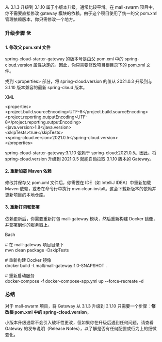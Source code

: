 从 3.1.3 升级到 3.1.10 属于小版本升级，通常比较平滑。在 mall-swarm 项目中，你不需要直接修改 gateway 模块的依赖。由于这个项目使用了统一的父 pom.xml 管理依赖版本，你只需修改一个地方。

### **升级步骤 🛠️**

#### **1\. 修改父 pom.xml 文件**

spring-cloud-starter-gateway 的版本号是由父 pom.xml 中的 spring-cloud.version 属性决定的。因此，你只需要修改项目根目录下的 pom.xml 文件。

找到 \<properties\> 部分，将 spring-cloud.version 的值从 2021.0.3 升级到与 3.1.10 版本兼容的最新 spring-cloud 版本。

XML

\<properties\>  
    \<project.build.sourceEncoding\>UTF-8\</project.build.sourceEncoding\>  
    \<project.reporting.outputEncoding\>UTF-8\</project.reporting.outputEncoding\>  
    \<java.version\>1.8\</java.version\>  
    \<skipTests\>true\</skipTests\>  
    \<spring-cloud.version\>2021.0.5\</spring-cloud.version\>  
\</properties\>

spring-cloud-starter-gateway:3.1.10 依赖于 spring-cloud:2021.0.5。因此，将 spring-cloud.version 升级到 2021.0.5 就能自动拉取 3.1.10 版本的 Gateway。

#### **2\. 重新加载 Maven 依赖**

修改并保存父 pom.xml 文件后，你需要在 IDE（如 IntelliJ IDEA）中重新加载 Maven 依赖，或者在命令行中执行 mvn clean install。这会下载新版本的依赖并更新项目的本地仓库。

#### **3\. 重新打包和部署**

依赖更新后，你需要重新打包 mall-gateway 模块，然后重新构建 Docker 镜像，并部署到你的服务器上。

Bash

\# 在 mall-gateway 项目目录下  
mvn clean package \-DskipTests

\# 重新构建 Docker 镜像  
docker build \-t mall/mall-gateway:1.0-SNAPSHOT .

\# 重新启动服务  
docker-compose \-f docker-compose-app.yml up \--force-recreate \-d

### **总结**

对于 mall-swarm 项目，将 Gateway 从 3.1.3 升级到 3.1.10 只需要一个步骤：**修改根 pom.xml 中的 spring-cloud.version**。

小版本升级通常不会引入破坏性更改，但如果你在升级后遇到任何问题，请查看 Gateway 的发布说明（Release Notes），以了解是否有任何配置或行为上的细微变化。